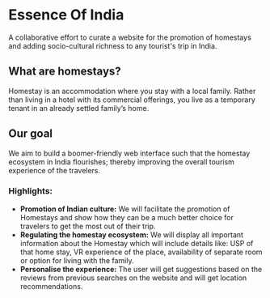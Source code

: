# Essence Of India

A collaborative effort to curate a website for the promotion of homestays and adding socio-cultural richness to any tourist's trip in India.

## What are homestays?

Homestay is an accommodation where you stay with a local family. Rather than living in a hotel with its commercial offerings, you live as a temporary tenant in an already settled family’s home.

## Our goal

We aim to build a boomer-friendly web interface such that the homestay ecosystem in India flourishes; thereby improving the overall tourism experience of the travelers.

### Highlights:

- **Promotion of Indian culture:** We will facilitate the promotion of Homestays and show how they can be a much better choice for travelers to get the most out of their trip.
- **Regulating the homestay ecosystem:** We will display all important information about the Homestay which will include details like: USP of that home stay, VR experience of the place, availability of separate room or option for living with the family.
- **Personalise the experience:** The user will get suggestions based on the reviews from previous searches on the website and will get location recommendations.
